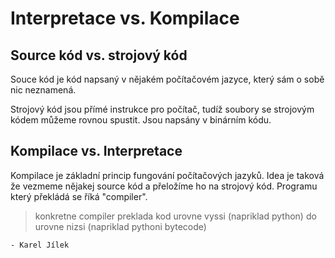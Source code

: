 # Interpretace vs. Kompilace

## Source kód vs. strojový kód

Souce kód je kód napsaný v nějakém počítačovém jazyce, který sám o sobě nic neznamená.

Strojový kód jsou přímé instrukce pro počítač, tudíž soubory se strojovým kódem můžeme rovnou spustit. Jsou napsány v binárním kódu.

## Kompilace vs. Interpretace

Kompilace je základní princip fungování počítačových jazyků.
Idea je taková že vezmeme nějakej source kód a přeložíme ho na strojový kód.
Programu který překládá se říká "compiler".

> konkretne compiler preklada kod urovne vyssi (napriklad python) do urovne nizsi (napriklad pythoni bytecode)

	- Karel Jílek
